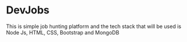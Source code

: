 # DevJobs
This is simple job hunting platform and the tech stack that will be used is Node Js, HTML, CSS, Bootstrap and MongoDB
